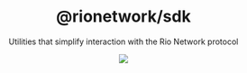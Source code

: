 <h1 align="center">
  @rionetwork/sdk
</h1>
<p align="center">
  Utilities that simplify interaction with the Rio Network protocol
</p>
<p align="center">
  <a href="https://rio.network/">
    <img src="https://img.shields.io/badge/website-rio.network-blue">
  </a>
</p>
